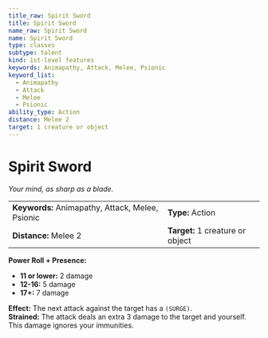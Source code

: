 ```yaml
---
title_raw: Spirit Sword
title: Spirit Sword
name_raw: Spirit Sword
name: Spirit Sword
type: classes
subtype: talent
kind: 1st-level features
keywords: Animapathy, Attack, Melee, Psionic
keyword_list:
  - Animapathy
  - Attack
  - Melee
  - Psionic
ability_type: Action
distance: Melee 2
target: 1 creature or object
---
```


# Spirit Sword

*Your mind, as sharp as a blade.*

|                                                  |                                  |
| :----------------------------------------------- | :------------------------------- |
| **Keywords:** Animapathy, Attack, Melee, Psionic | **Type:** Action                 |
| **Distance:** Melee 2                            | **Target:** 1 creature or object |

**Power Roll + Presence:**

- **11 or lower:** 2 damage
- **12-16:** 5 damage
- **17+:** 7 damage

**Effect:** The next attack against the target has a `(SURGE)`.\
**Strained:** The attack deals an extra 3 damage to the target and yourself. This damage ignores your immunities.
